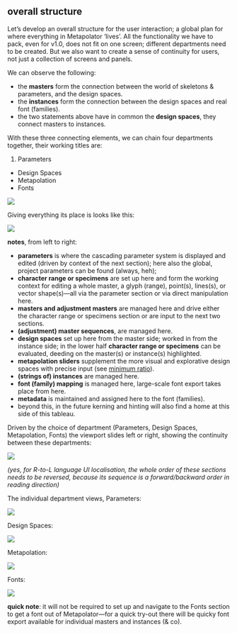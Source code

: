 ## overall structure

Let’s develop an overall structure for the user interaction; a global plan for where everything in Metapolator ‘lives’. All the functionality we have to pack, even for v1.0, does not fit on one screen; different departments need to be created. But we also want to create a sense of continuity for users, not just a collection of screens and panels.

We can observe the following:

* the **masters** form the connection between the world of skeletons & parameters, and the design spaces.
* the **instances** form the connection between the design spaces and real font (families).
* the two statements above have in common the **design spaces**, they connect masters to instances.

With these three connecting elements, we can chain four departments together, their working titles are:

1. Parameters
* Design Spaces
* Metapolation
* Fonts

![](http://mmiworks.net/metapolator/trainof4.png)

Giving everything its place is looks like this:

![](http://mmiworks.net/metapolator/refined6.png)

**notes**, from left to right:

* **parameters** is where the cascading parameter system is displayed and edited (driven by context of the next section); here also the global, project parameters can be found (always, heh);
* **character range or specimens** are set up here and form the working context for editing a whole master, a glyph (range), point(s), lines(s), or vector shape(s)—all via the parameter section or via direct manipulation here.
* **masters and adjustment masters** are managed here and drive either the character range or specimens section or are input to the next two sections.
* **(adjustment) master sequences**, are managed here.
* **design spaces** set up here from the master side; worked in from the instance side; in the lower half **character range or specimens** can be evaluated, deeding on the master(s) or instance(s) highlighted.
* **metapolation sliders** supplement the more visual and explorative design spaces with precise input (see [minimum ratio](https://github.com/metapolator/metapolator/wiki/metapolation#minimum-ratio)).
* **(strings of) instances** are managed here.
* **font (family) mapping** is managed here, large-scale font export takes place from here.
* **metadata** is maintained and assigned here to the font (families).
* beyond this, in the future kerning and hinting will also find a home at this side of this tableau.

Driven by the choice of department (Parameters, Design Spaces, Metapolation, Fonts) the viewport slides left or right, showing the continuity between these departments:

![](http://mmiworks.net/metapolator/slide5.png)

_(yes, for R-to-L language UI localisation, the whole order of these sections needs to be reversed, because its sequence is a forward/backward order in reading direction)_

The individual department views, Parameters:

![](http://mmiworks.net/metapolator/paraview.png)

Design Spaces:

![](http://mmiworks.net/metapolator/designview2.png)

Metapolation:

![](http://mmiworks.net/metapolator/metapolview2.png)

Fonts:

![](http://mmiworks.net/metapolator/fontsview.png)

**quick note**: it will not be required to set up and navigate to the Fonts section to get a font out of Metapolator—for a quick try-out there will be quicky font export available for individual masters and instances (& co).
